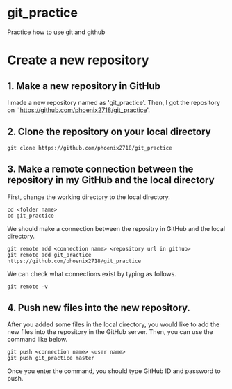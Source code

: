 # git_practice
Practice how to use git and github

# Create a new repository

## 1. Make a new repository in GitHub
I made a new repository named as 'git_practice'. Then, I got the repository on ''https://github.com/phoenix2718/git_practice'.  

## 2. Clone the repository on your local directory
```
git clone https://github.com/phoenix2718/git_practice
```

## 3. Make a remote connection between the repository in my GitHub and the local directory
First, change the working directory to the local directory.
```
cd <folder name>
cd git_practice
```
We should make a connection between the repositry in GitHub and the local directory.
```
git remote add <connection name> <repository url in github>
git remote add git_practice https://github.com/phoenix2718/git_practice
```
We can check what connections exist by typing as follows.
```
git remote -v
```

## 4. Push new files into the new repository.
After you added some files in the local directory, you would like to add the new files into the repository in the GitHub server. Then, you can use the command like below.
```
git push <connection name> <user name>
git push git_practice master
```
Once you enter the command, you should type GitHub ID and password to push.



